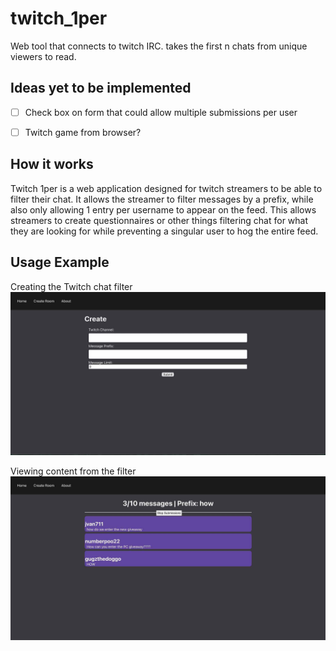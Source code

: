 # twitch_1per
Web tool that connects to twitch IRC. takes the first n chats from unique viewers to read. 

## Ideas yet to be implemented
- [ ] Check box on form that could allow multiple submissions per user
- [ ] Twitch game from browser? 





## How it works
Twitch 1per is a web application designed for twitch streamers to be able to filter their chat.
It allows the streamer to filter messages by a prefix, while also only allowing 1 entry per username to appear on the feed. 
This allows streamers to create questionnaires or other things filtering chat for what they are looking for while preventing a singular user
to hog the entire feed. 


## Usage Example
Creating the Twitch chat filter
<img src="https://raw.githubusercontent.com/alexshelto/twitch_1per/main/screenshots/createEntry.jpg"  />

Viewing content from the filter
<img src="https://raw.githubusercontent.com/alexshelto/twitch_1per/main/screenshots/feed.jpg"  />


